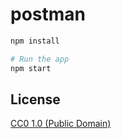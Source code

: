 # postman

```bash
npm install

# Run the app
npm start
```

## License

[CC0 1.0 (Public Domain)](LICENSE.md)
